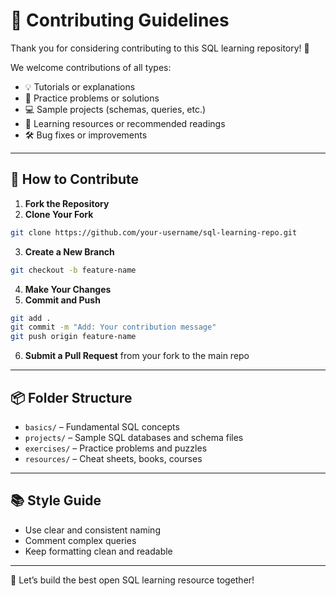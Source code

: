 # 🤝 Contributing Guidelines

Thank you for considering contributing to this SQL learning repository! 🚀

We welcome contributions of all types:
- 💡 Tutorials or explanations
- 🧠 Practice problems or solutions
- 💻 Sample projects (schemas, queries, etc.)
- 📘 Learning resources or recommended readings
- 🛠️ Bug fixes or improvements

---

## 📝 How to Contribute

1. **Fork the Repository**
2. **Clone Your Fork**
```bash
git clone https://github.com/your-username/sql-learning-repo.git
```
3. **Create a New Branch**
```bash
git checkout -b feature-name
```
4. **Make Your Changes**
5. **Commit and Push**
```bash
git add .
git commit -m "Add: Your contribution message"
git push origin feature-name
```
6. **Submit a Pull Request** from your fork to the main repo

---

## 📦 Folder Structure
- `basics/` – Fundamental SQL concepts
- `projects/` – Sample SQL databases and schema files
- `exercises/` – Practice problems and puzzles
- `resources/` – Cheat sheets, books, courses

---

## 📚 Style Guide
- Use clear and consistent naming
- Comment complex queries
- Keep formatting clean and readable

---

🙌 Let’s build the best open SQL learning resource together!

